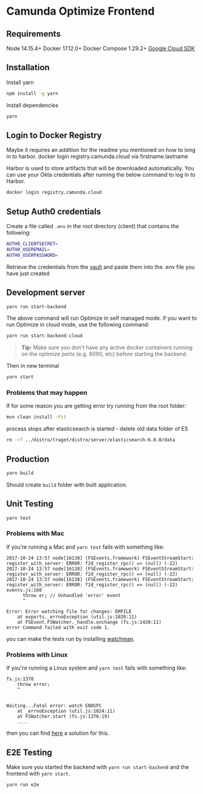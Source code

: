 # Camunda Optimize Frontend

## Requirements

Node 14.15.4+
Docker 17.12.0+
Docker Compose 1.29.2+
[Google Cloud SDK](https://cloud.google.com/sdk/docs/install)

## Installation

Install yarn

```bash
npm install -g yarn
```

Install dependencies

```bash
yarn
```

## Login to Docker Registry

Maybe it requires an addition for the readme you mentioned on how to long in to harbor.
docker login registry.camunda.cloud via firstname.lastname

Harbor is used to store artifacts that will be downloaded automatically. You can use your Okta credentials after
running the below command to log in to Harbor.

```bash
docker login registry.camunda.cloud
```

## Setup Auth0 credentials

Create a file called `.env` in the root directory (client) that contains the following:

```bash
AUTH0_CLIENTSECRET=
AUTH0_USEREMAIL=
AUTH0_USERPASSWORD=
```

Retrieve the credentials from the [vault](https://vault.int.camunda.com/ui/vault/secrets/secret/show/products/optimize/ci/camunda-optimize) and paste them into the .env file you have just created

## Development server

```bash
yarn run start-backend
```

The above command will run Optimize in self managed mode.
if you want to run Optimize in cloud mode, use the following command:

```bash
yarn run start-backend-cloud
```

> **Tip:**
> Make sure you don't have any active docker containers running on the optimize ports (e.g. 8090, etc) before starting the backend.

Then in new terminal

```bash
yarn start
```

### Problems that may happen

If for some reason you are getting error try running from the root folder:

```bash
mvn clean install -Pit
```

process stops after elasticsearch is started - delete old data folder of ES

```bash
rm -rf ../distro/traget/distro/server/elasticsearch-6.0.0/data
```

## Production

```bash
yarn build
```

Should create ``build`` folder with built application.

## Unit Testing

```bash
yarn test
```

### Problems with Mac

If you’re running a Mac and `yarn test` fails with something like:

```
2017-10-24 13:57 node[16138] (FSEvents.framework) FSEventStreamStart: register_with_server: ERROR: f2d_register_rpc() => (null) (-22)
2017-10-24 13:57 node[16138] (FSEvents.framework) FSEventStreamStart: register_with_server: ERROR: f2d_register_rpc() => (null) (-22)
2017-10-24 13:57 node[16138] (FSEvents.framework) FSEventStreamStart: register_with_server: ERROR: f2d_register_rpc() => (null) (-22)
events.js:160
      throw er; // Unhandled 'error' event
      ^

Error: Error watching file for changes: EMFILE
    at exports._errnoException (util.js:1020:11)
    at FSEvent.FSWatcher._handle.onchange (fs.js:1420:11)
error Command failed with exit code 1.

```

you can make the tests run by installing [watchman](https://facebook.github.io/watchman/docs/install.html).

### Problems with Linux

If you're running a Linux system and `yarn test` fails with something like:

```
fs.js:1378
    throw error;
    ^


Waiting...Fatal error: watch ENOSPC
    at _errnoException (util.js:1024:11)
    at FSWatcher.start (fs.js:1376:19)
    ....
```

then you can find [here](https://stackoverflow.com/a/17437601) a solution for this.

## E2E Testing

Make sure you started the backend with `yarn run start-backend` and the frontend with `yarn start`.

```bash
yarn run e2e
```

